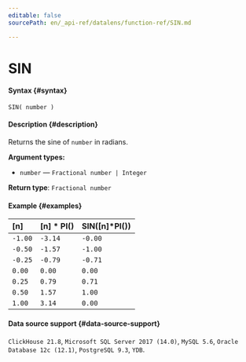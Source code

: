 ```yaml
---
editable: false
sourcePath: en/_api-ref/datalens/function-ref/SIN.md

---
```


# SIN



#### Syntax {#syntax}


```
SIN( number )
```

#### Description {#description}
Returns the sine of `number` in radians.

**Argument types:**
- `number` — `Fractional number | Integer`


**Return type**: `Fractional number`

#### Example {#examples}



| **[n]**   | **[n] &ast; PI()**   | **SIN([n]&ast;PI())**   |
|:----------|:---------------------|:------------------------|
| `-1.00`   | `-3.14`              | `-0.00`                 |
| `-0.50`   | `-1.57`              | `-1.00`                 |
| `-0.25`   | `-0.79`              | `-0.71`                 |
| `0.00`    | `0.00`               | `0.00`                  |
| `0.25`    | `0.79`               | `0.71`                  |
| `0.50`    | `1.57`               | `1.00`                  |
| `1.00`    | `3.14`               | `0.00`                  |




#### Data source support {#data-source-support}

`ClickHouse 21.8`, `Microsoft SQL Server 2017 (14.0)`, `MySQL 5.6`, `Oracle Database 12c (12.1)`, `PostgreSQL 9.3`, `YDB`.
